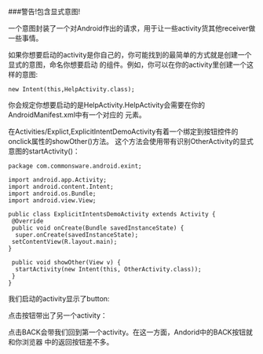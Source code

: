###警告!包含显式意图!

一个意图封装了一个对Android作出的请求，用于让一些activity货其他receiver做一些事情。

如果你想要启动的activity是你自己的，你可能找到的最简单的方式就是创建一个显式的意图，命名你想要启动
的组件。例如，你可以在你的activity里创建一个这样的意图:

	new Intent(this,HelpActivity.class);

你会规定你想要启动的是HelpActivity.HelpActivity会需要在你的AndroidManifest.xml中有一个对应的
<activity>元素。

在Activities/Explict,ExplicitIntentDemoActivity有着一个绑定到按钮控件的onclick属性的showOther()方法。
这个方法会使用带有识别OtherActivity的显式意图的startActivity()：

	package com.commonsware.android.exint;

    import android.app.Activity;
    import android.content.Intent;
    import android.os.Bundle;
    import android.view.View;

    public class ExplicitIntentsDemoActivity extends Activity {
     @Override
     public void onCreate(Bundle savedInstanceState) {
      super.onCreate(savedInstanceState);
     setContentView(R.layout.main);
    }
  
     public void showOther(View v) {
      startActivity(new Intent(this, OtherActivity.class));
     }
    }	
	
我们启动的activity显示了button:

点击按钮带出了另一个activity：

点击BACK会带我们回到第一个activity。在这一方面，Andorid中的BACK按钮就和你浏览器
中的返回按钮差不多。


	
	
